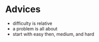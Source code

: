 # Advices

- difficulty is relative
- a problem is all about 
- start with easy then, medium, and hard
